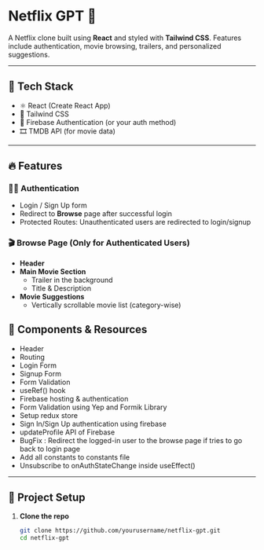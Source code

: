 # Netflix GPT 🎥

A Netflix clone built using **React** and styled with **Tailwind CSS**. Features include authentication, movie browsing, trailers, and personalized suggestions.

---

## 🚀 Tech Stack

- ⚛️ React (Create React App)
- 💨 Tailwind CSS
- 🔐 Firebase Authentication (or your auth method)
- 🎞️ TMDB API (for movie data)

---

## 🔥 Features

### 🧑‍💻 Authentication
- Login / Sign Up form
- Redirect to **Browse** page after successful login
- Protected Routes: Unauthenticated users are redirected to login/signup

### 🎬 Browse Page (Only for Authenticated Users)
- **Header**
- **Main Movie Section**
  - Trailer in the background
  - Title & Description
- **Movie Suggestions**
  - Vertically scrollable movie list (category-wise)


## 📝 Components & Resources
  - Header
  - Routing
  - Login Form
  - Signup Form
  - Form Validation
  - useRef() hook
  - Firebase hosting & authentication
  - Form Validation using Yep and Formik Library
  - Setup redux store
  - Sign In/Sign Up authentication using firebase
  - updateProfile API of Firebase
  - BugFix : Redirect the logged-in user to the browse page if tries to go back to login page 
  - Add all constants to constants file
  - Unsubscribe to onAuthStateChange inside useEffect()
---

## 📂 Project Setup

1. **Clone the repo**
   ```bash
   git clone https://github.com/yourusername/netflix-gpt.git
   cd netflix-gpt
